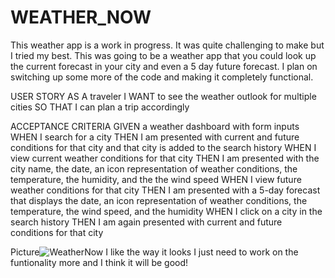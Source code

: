 # WEATHER_NOW

This weather app is a work in progress. It was quite challenging to make but I tried my best.
This was going to be a weather app that you could look up the current forecast in your city and even a 5 day 
future forecast. I plan on switching up some more of the code and making it completely functional.

USER STORY
AS A traveler
I WANT to see the weather outlook for multiple cities
SO THAT I can plan a trip accordingly

ACCEPTANCE CRITERIA
GIVEN a weather dashboard with form inputs
WHEN I search for a city
THEN I am presented with current and future conditions for that city and that city is added to the search history
WHEN I view current weather conditions for that city
THEN I am presented with the city name, the date, an icon representation of weather conditions, the temperature, the humidity, and the the wind speed
WHEN I view future weather conditions for that city
THEN I am presented with a 5-day forecast that displays the date, an icon representation of weather conditions, the temperature, the wind speed, and the humidity
WHEN I click on a city in the search history
THEN I am again presented with current and future conditions for that city

Picture![WeatherNow](https://github.com/allyd417/WEATHER_NOW/assets/124013344/0b3e6bbe-734a-48f4-8168-81676d2fe6d5)
I like the way it looks I just need to work on the funtionality more and I think it will be good!
